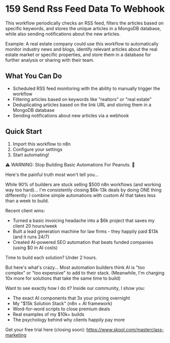 # 159 Send Rss Feed Data To Webhook

This workflow periodically checks an RSS feed, filters the articles based on specific keywords, and stores the unique articles in a MongoDB database, while also sending notifications about the new articles.

Example: A real estate company could use this workflow to automatically monitor industry news and blogs, identify relevant articles about the real estate market or specific properties, and store them in a database for further analysis or sharing with their team.

## What You Can Do
- Scheduled RSS feed monitoring with the ability to manually trigger the workflow
- Filtering articles based on keywords like "realtors" or "real estate"
- Deduplicating articles based on the link URL and storing them in a MongoDB database
- Sending notifications about new articles via a webhook

## Quick Start
1. Import this workflow to n8n
2. Configure your settings
3. Start automating!

⚠️ WARNING: Stop Building Basic Automations For Peanuts. 🚫

Here's the painful truth most won't tell you...

While 90% of builders are stuck selling $500 n8n workflows (and working way too hard)...
I'm consistently closing $6k-13k deals by doing ONE thing differently:
I combine simple automations with custom AI that takes less than a week to build.

Recent client wins:
* Turned a basic invoicing headache into a $6k project that saves my client 20 hours/week
* Built a lead generation machine for law firms - they happily paid $13k (and it runs 24/7)
* Created AI-powered SEO automation that beats funded companies (using $0 in AI costs)

Time to build each solution? Under 2 hours.

But here's what's crazy...
Most automation builders think AI is "too complex" or "too expensive" to add to their stack.
(Meanwhile, I'm charging 10x more for solutions that take the same time to build)

Want to see exactly how I do it?
Inside our community, I show you:
* The exact AI components that 3x your pricing overnight
* My "$15k Solution Stack" (n8n + AI framework)
* Word-for-word scripts to close premium deals
* Real examples of my $10k+ builds
* The psychology behind why clients happily pay more

Get your free trial here (closing soon): https://www.skool.com/masterclass-marketing
